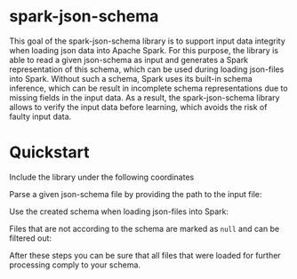 # spark-json-schema

This goal of the spark-json-schema library is to support input data integrity when loading json data into Apache Spark.
For this purpose, the library is able to read a given json-schema as input and generates a Spark representation of this schema, which can be used during loading json-files into Spark.
Without such a schema, Spark uses its built-in schema inference, which can be result in incomplete schema representations due to missing fields in the input data.
As a result, the spark-json-schema library allows to verify the input data before learning, which avoids the risk of faulty input data.

# Quickstart

Include the library under the following coordinates


Parse a given json-schema file by providing the path to the input file:


Use the created schema when loading json-files into Spark:
 
 
Files that are not according to the schema are marked as `null` and can be filtered out:
  
 
After these steps you can be sure that all files that were loaded for further processing comply to your schema.


